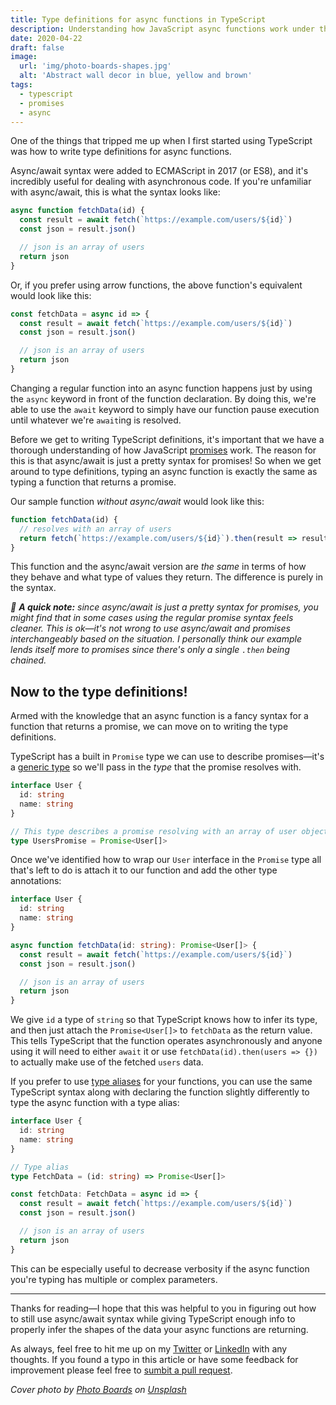 ```yaml
---
title: Type definitions for async functions in TypeScript
description: Understanding how JavaScript async functions work under the hood helps us know exactly how to type them in TypeScript.
date: 2020-04-22
draft: false
image:
  url: 'img/photo-boards-shapes.jpg'
  alt: 'Abstract wall decor in blue, yellow and brown'
tags:
  - typescript
  - promises
  - async
---
```


One of the things that tripped me up when I first started using TypeScript was how to write type definitions for async functions.

Async/await syntax were added to ECMAScript in 2017 (or ES8), and it's incredibly useful for dealing with asynchronous code. If you're unfamiliar with async/await, this is what the syntax looks like:

```js
async function fetchData(id) {
  const result = await fetch(`https://example.com/users/${id}`)
  const json = result.json()

  // json is an array of users
  return json
}
```

Or, if you prefer using arrow functions, the above function's equivalent would look like this:

```js
const fetchData = async id => {
  const result = await fetch(`https://example.com/users/${id}`)
  const json = result.json()

  // json is an array of users
  return json
}
```

Changing a regular function into an async function happens just by using the `async` keyword in front of the function declaration. By doing this, we're able to use the `await` keyword to simply have our function pause execution until whatever we're `await`ing is resolved.

Before we get to writing TypeScript definitions, it's important that we have a thorough understanding of how JavaScript [promises](https://developer.mozilla.org/en-US/docs/Web/JavaScript/Reference/Global_Objects/Promise) work. The reason for this is that async/await is just a pretty syntax for promises! So when we get around to type definitions, typing an async function is exactly the same as typing a function that returns a promise.

Our sample function _without async/await_ would look like this:

```js
function fetchData(id) {
  // resolves with an array of users
  return fetch(`https://example.com/users/${id}`).then(result => result.json())
}
```

This function and the async/await version are _the same_ in terms of how they behave and what type of values they return. The difference is purely in the syntax.

_💬 **A quick note:** since async/await is just a pretty syntax for promises, you might find that in some cases using the regular promise syntax feels cleaner. This is ok—it's not wrong to use async/await and promises interchangeably based on the situation. I personally think our example lends itself more to promises since there's only a single `.then` being chained._

## Now to the type definitions!

Armed with the knowledge that an async function is a fancy syntax for a function that returns a promise, we can move on to writing the type definitions.

TypeScript has a built in `Promise` type we can use to describe promises—it's a [generic type](https://www.typescriptlang.org/docs/handbook/generics.html) so we'll pass in the _type_ that the promise resolves with.

```ts
interface User {
  id: string
  name: string
}

// This type describes a promise resolving with an array of user objects.
type UsersPromise = Promise<User[]>
```

Once we've identified how to wrap our `User` interface in the `Promise` type all that's left to do is attach it to our function and add the other type annotations:

```ts
interface User {
  id: string
  name: string
}

async function fetchData(id: string): Promise<User[]> {
  const result = await fetch(`https://example.com/users/${id}`)
  const json = result.json()

  // json is an array of users
  return json
}
```

We give `id` a type of `string` so that TypeScript knows how to infer its type, and then just attach the `Promise<User[]>` to `fetchData` as the return value. This tells TypeScript that the function operates asynchronously and anyone using it will need to either `await` it or use `fetchData(id).then(users => {})` to actually make use of the fetched `users` data.

If you prefer to use [type aliases](https://www.typescriptlang.org/docs/handbook/advanced-types.html#type-aliases) for your functions, you can use the same TypeScript syntax along with declaring the function slightly differently to type the async function with a type alias:

```ts
interface User {
  id: string
  name: string
}

// Type alias
type FetchData = (id: string) => Promise<User[]>

const fetchData: FetchData = async id => {
  const result = await fetch(`https://example.com/users/${id}`)
  const json = result.json()

  // json is an array of users
  return json
}
```

This can be especially useful to decrease verbosity if the async function you're typing has multiple or complex parameters.

---

Thanks for reading—I hope that this was helpful to you in figuring out how to still use async/await syntax while giving TypeScript enough info to properly infer the shapes of the data your async functions are returning.

As always, feel free to hit me up on my [Twitter](https://twitter.com/benjamminj) or [LinkedIn](https://www.linkedin.com/in/benjamin-d-johnson/) with any thoughts. If you found a typo in this article or have some feedback for improvement please feel free to [sumbit a pull request](https://github.com/benjamminj/portfolio).

_Cover photo by [Photo Boards](https://unsplash.com/@aplaceforcreation) on [Unsplash](https://unsplash.com/s/photos/abstract)_
